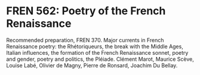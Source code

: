 # FREN 562: Poetry of the French Renaissance

Recommended preparation, FREN 370. Major currents in French Renaissance poetry: the Rhétoriqueurs, the break with the Middle Ages, Italian influences, the formation of the French Renaissance sonnet, poetry and gender, poetry and politics, the Pléiade. Clément Marot, Maurice Scève, Louise Labé, Olivier de Magny, Pierre de Ronsard, Joachim Du Bellay.